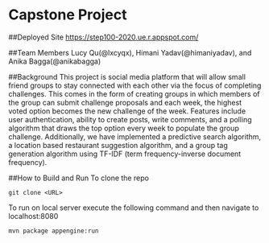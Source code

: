 # Capstone Project

##Deployed Site
https://step100-2020.ue.r.appspot.com/

##Team Members
Lucy Qu(@lxcyqx), Himani Yadav(@himaniyadav), and Anika Bagga(@anikabagga)

##Background
This project is social media platform that will allow small friend groups to stay connected with each other via the focus of completing challenges. This comes in the form of creating groups in which members of the group can submit challenge proposals and each week, the highest voted option becomes the new challenge of the week. Features include user authentication, ability to create posts, write comments, and a polling algorithm that draws the top option every week to populate the group challenge. Additionally, we have implemented a predictive search algorithm, a location based restaurant suggestion algorithm, and a group tag generation algorithm using TF-IDF (term frequency-inverse document frequency).

##How to Build and Run
To clone the repo
```
git clone <URL>
```
To run on local server execute the following command and then navigate to localhost:8080
```
mvn package appengine:run
```

